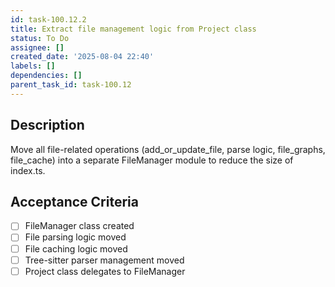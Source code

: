 ```yaml
---
id: task-100.12.2
title: Extract file management logic from Project class
status: To Do
assignee: []
created_date: '2025-08-04 22:40'
labels: []
dependencies: []
parent_task_id: task-100.12
---
```


## Description

Move all file-related operations (add_or_update_file, parse logic, file_graphs, file_cache) into a separate FileManager module to reduce the size of index.ts.

## Acceptance Criteria

- [ ] FileManager class created
- [ ] File parsing logic moved
- [ ] File caching logic moved
- [ ] Tree-sitter parser management moved
- [ ] Project class delegates to FileManager
